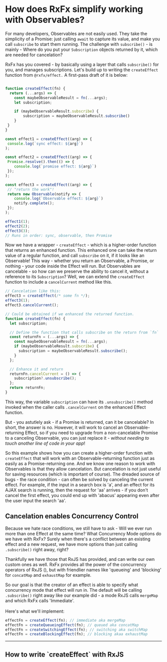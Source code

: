 # How does RxFx simplify working with Observables?

For many developers, Observables are not easily used. They take the simplicity of a Promise: just calling `await` to capture its value, and make you call `subscribe` to start them running. The challenge with `subscribe()` - is mainly - Where do you put your `Subscription` objects returned by it, which are needed for cancelation?&#x20;

RxFx has you covered - by basically using a layer that calls `subscribe()` for you, and manages subscriptions. Let's build up to writing the `createEffect` function from `@rxfx/effect.` A first-pass draft of it is below:

```javascript

function createEffect(fn) {
  return (...args) => {
    const maybeObservableResult = fn(...args);
    let subscription;

    if (maybeObservableResult.subscribe) {
        subscription = maybeObservableResult.subscribe()
    }
 }
}

const effect1 = createEffect((arg) => {
 console.log(`sync effect: ${arg}`)
);

const effect2 = createEffect((arg) => {
 Promise.resolve().then(() => {
    console.log(`promise effect: ${arg}`)
 });
);

const effect3 = createEffect((arg) => {
 // "return the work"!
 return new Observable(notify => {
    console.log(`Observable effect: ${arg}`)
    notify.complete();
 });
);

effect1(1);
effect2(2);
effect3(3);
// Runs in order: sync, observable, then Promise
```

Now we have a wrapper - `createEffect` - which is a higher-order function that returns an enhanced function. This enhanced one can take the return value of a regular function, and call `subscribe` on it, if it looks like an Observable! This way - whether you return an Observable, a Promise, or nothing - your code inside the Effect will run. But Observables are cancelable - so how can we preserve the ability to cancel it, without a reference to its `Subscription`? Well, we can extend the `createEffect` function to include a `cancelCurrent` method like this.

```javascript
// Cancelation like this:
effect3 = createEffect(/* some fn */);
effect3(1);
effect3.cancelCurrent();

// Could be obtained if we enhanced the returned function.
function createEffect(fn) {
  let subscription;

  // Define the function that calls subscribe on the return from `fn`
  const returnFn = (...args) => {
    const maybeObservableResult = fn(...args);
    if (maybeObservableResult.subscribe) {
      subscription = maybeObservableResult.subscribe();
    }
  };

  // Enhance it and return
  returnFn.cancelCurrent = () => {
    subscription?.unsubscribe();
  };
  return returnFn;
}
```

This way, the variable `subscription` can have its `.unsubscribe()` method invoked when the caller calls `.cancelCurrent` on the enhanced Effect function.

But - you astutlely ask - if a Promise is returned, can it be cancelable? In short, the answer is no. However, it will work to cancel an Observable-returning Effect, so if you need to upgrade from a non-cancelable Promise to a canceling Observable, you can just replace it - _without needing to touch another line of code in your app_!

So this example shows how you can create a higher-order function with `createEffect` that will work with an Observable-returning function just as easily as a Promise-returning one. And we know one reason to work with Observables is that they allow cancelation. But cancelation is not just useful for saving resources (which is important of course). The dreaded source of bugs - the race condition - can often be solved by canceling the current effect. For example, if the input in a search box is 'a', and an effect for its AJAX search is running, then the request for 'aa' arrives - if you don't cancel the first effect, you could end up with 'abacus' appearing even after the user input the search 'aa'.&#x20;

## Cancelation enables Concurrency Control

Because we hate race conditions, we still have to ask - Will we ever run more than one Effect at the same time? What Concurrency Mode options do we have with RxFx? Surely when there's a conflict between an existing effect and a new request, we have more options than just calling `.subscribe()` right away, right?

Thankfully we have those that RxJS has provided, and can write our own custom ones as well. RxFx provides all the power of the concurrency operators of RxJS (), but with friendlier names like 'queueing' and 'blocking' for `concatMap` and `exhaustMap` for example.

So our goal is that the creator of an effect is able to specify what concurrency mode that effect will run in. The default will be calling `.subscribe()` right away like our example did - a mode RxJS calls `mergeMap` and which RxFx calls 'Immediate'. \
\
Here's what we'll implement:

```javascript
effectFn = createEffect(fn); // immediate aka mergeMap
effectFn = createQueueingEffect(fn); // queued aka concatMap
effectFn = createSwitchingEffect(fn); // switching aka switchMap
effectFn = createBlockingEffect(fn); // blocking akaa exhaustMap
```

---

## How to write \`createEffect\` with RxJS
